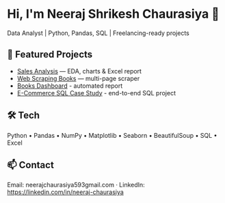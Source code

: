 # Hi, I'm Neeraj Shrikesh Chaurasiya 👋
Data Analyst | Python, Pandas, SQL | Freelancing-ready projects

## 🔭 Featured Projects
- [Sales Analysis](https://github.com/Neeraj-Chaurasiya/sales-analysis) — EDA, charts & Excel report
- [Web Scraping Books](https://github.com/Neeraj-Chaurasiya/web-scraping-books) — multi-page scraper
- [Books Dashboard](https://github.com/Neeraj-Chaurasiya/books-dashboard) - automated report
- [E-Commerce SQL Case Study](https://github.com/<your-username>/Ecommerce-SQL-CaseStudy) - end-to-end SQL project

## 🛠 Tech
Python • Pandas • NumPy • Matplotlib • Seaborn • BeautifulSoup • SQL • Excel

## 📫 Contact
Email: neerajchaurasiya593gmail.com · LinkedIn: https://linkedin.com/in/neeraj-chaurasiya


